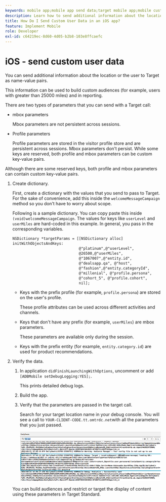 ```yaml
---
keywords: mobile app;mobile app send data;target mobile app;mobile custom user data;mobile app custom data
description: Learn how to send additional information about the location or the user to Adobe Target as name-value pairs to help you build custom audiences.
title: How Do I Send Custom User Data in an iOS app?
feature: Implement Mobile
role: Developer
exl-id: c64219ec-8d60-4d05-b2b8-103e8ffcaefc
---
```

# iOS - send custom user data

You can send additional information about the location or the user to Target as name-value pairs.

This information can be used to build custom audiences (for example, users with greater than 25000 miles) and in reporting.

There are two types of parameters that you can send with a Target call:

* mbox parameters

  Mbox parameters are not persistent across sessions. 
* Profile parameters

  Profile parameters are stored in the visitor profile store and are persistent across sessions. Mbox parameters don't persist. While some keys are reserved, both profile and mbox parameters can be custom key-value pairs.

Although there are some reserved keys, both profile and mbox parameters can contain custom key-value pairs. 

1. Create dictionary.

   First, create a dictionary with the values that you send to pass to Target. For the sake of convenience, add this inside the `welcomeMessageCampaign` method so you don't have to worry about scope.

   Following is a sample dictionary. You can copy paste this inside `(void)welcomeMessageCampaign`. The values for keys like `userLevel` and `userMiles` are hard-coded in this example. In general, you pass in the corresponding variables.

   ```
   NSDictionary *targetParams = [[NSDictionary alloc] initWithObjectsAndKeys: 
                                 @"platinum",@"userLevel", 
                                 @26500,@"userMiles", 
                                 @"1067007",@"entity.id", 
                                 @"dealsapp.qa", @"host", 
                                 @"fashion",@"entity.categoryId", 
                                 @"millenial", @"profile.persona", 
                                 @"cohort_5", @"profile.cohort", 
                                 nil];
   ```

   * Keys with the prefix profile (for example, `profile.persona`) are stored on the user's profile.

      These profile attributes can be used across different activities and channels. 

   * Keys that don't have any prefix (for example, `userMiles`) are mbox parameters.

      These parameters are available only during the session. 

   * Keys with the prefix entity (for example, `entity.category.id`) are used for product recommendations.

1. Verify the data.
   1. In application `didFinishLaunchingWithOptions`, uncomment or add `[ADBMobile setDebugLogging:YES];`.

      This prints detailed debug logs. 
   1. Build the app.
   1. Verify that the parameters are passed in the target call.

      Search for your target location name in your debug console. You will see a call to `YOUR-CLIENT-CODE.tt.omtrdc.net`with all the parameters that you just passed.

      ![](assets/mobile-debug.png)

   You can build audiences and restrict or target the display of content using these parameters in Target Standard.

